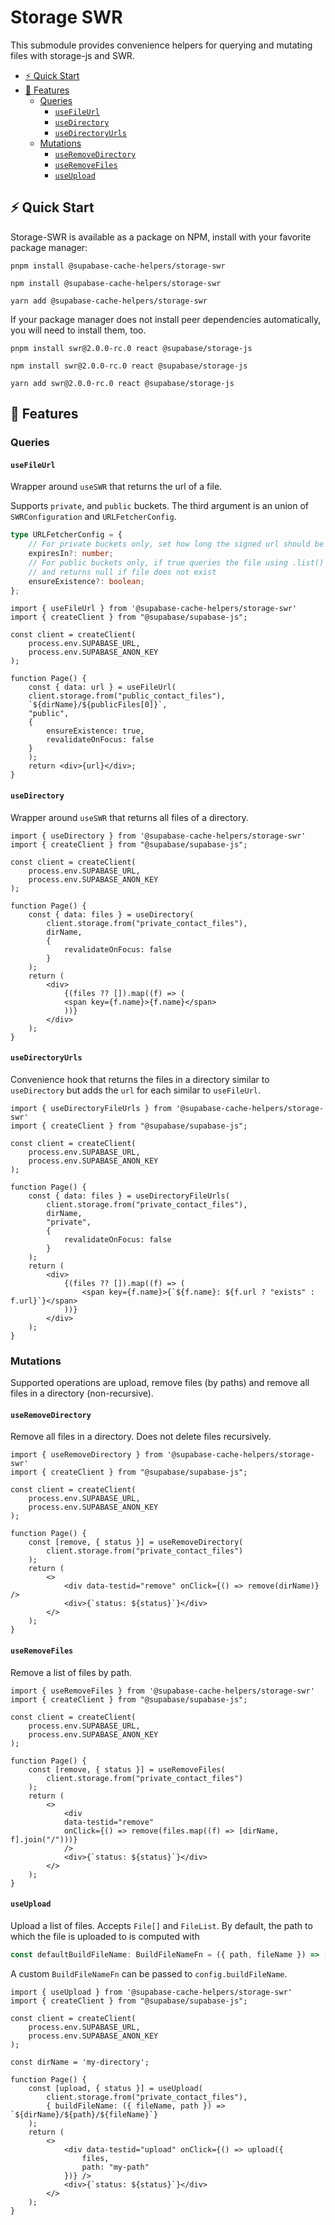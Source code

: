 # Storage SWR

This submodule provides convenience helpers for querying and mutating files with storage-js and SWR. 

- [⚡️ Quick Start](#️-quick-start)
- [📝 Features](#-features)
  - [Queries](#queries)
    - [`useFileUrl`](#usefileurl)
    - [`useDirectory`](#usedirectory)
    - [`useDirectoryUrls`](#usedirectoryurls)
  - [Mutations](#mutations)
    - [`useRemoveDirectory`](#useremovedirectory)
    - [`useRemoveFiles`](#useremovefiles)
    - [`useUpload`](#useupload)

## ⚡️ Quick Start
Storage-SWR is available as a package on NPM, install with your favorite package manager:

```shell
pnpm install @supabase-cache-helpers/storage-swr

npm install @supabase-cache-helpers/storage-swr

yarn add @supabase-cache-helpers/storage-swr
```

If your package manager does not install peer dependencies automatically, you will need to install them, too.

```shell
pnpm install swr@2.0.0-rc.0 react @supabase/storage-js

npm install swr@2.0.0-rc.0 react @supabase/storage-js

yarn add swr@2.0.0-rc.0 react @supabase/storage-js
```


## 📝 Features

### Queries

#### `useFileUrl`
Wrapper around `useSWR` that returns the url of a file.

Supports `private`, and `public` buckets. The third argument is an union of `SWRConfiguration` and `URLFetcherConfig`. 

```ts
type URLFetcherConfig = {
    // For private buckets only, set how long the signed url should be valid
    expiresIn?: number;
    // For public buckets only, if true queries the file using .list() 
    // and returns null if file does not exist
    ensureExistence?: boolean;
};
```

```tsx
import { useFileUrl } from '@supabase-cache-helpers/storage-swr'
import { createClient } from "@supabase/supabase-js";

const client = createClient(
    process.env.SUPABASE_URL,
    process.env.SUPABASE_ANON_KEY
);

function Page() {
    const { data: url } = useFileUrl(
    client.storage.from("public_contact_files"),
    `${dirName}/${publicFiles[0]}`,
    "public",
    {
        ensureExistence: true,
        revalidateOnFocus: false
    }
    );
    return <div>{url}</div>;
}
```

#### `useDirectory`
Wrapper around `useSWR` that returns all files of a directory.


```tsx
import { useDirectory } from '@supabase-cache-helpers/storage-swr'
import { createClient } from "@supabase/supabase-js";

const client = createClient(
    process.env.SUPABASE_URL,
    process.env.SUPABASE_ANON_KEY
);

function Page() {
    const { data: files } = useDirectory(
        client.storage.from("private_contact_files"),
        dirName,
        {
            revalidateOnFocus: false
        }
    );
    return (
        <div>
            {(files ?? []).map((f) => (
            <span key={f.name}>{f.name}</span>
            ))}
        </div>
    );
}
```

#### `useDirectoryUrls`
Convenience hook that returns the files in a directory similar to `useDirectory` but adds the `url` for each similar to `useFileUrl`.

```tsx
import { useDirectoryFileUrls } from '@supabase-cache-helpers/storage-swr'
import { createClient } from "@supabase/supabase-js";

const client = createClient(
    process.env.SUPABASE_URL,
    process.env.SUPABASE_ANON_KEY
);

function Page() {
    const { data: files } = useDirectoryFileUrls(
        client.storage.from("private_contact_files"),
        dirName,
        "private",
        {
            revalidateOnFocus: false
        }
    );
    return (
        <div>
            {(files ?? []).map((f) => (
                <span key={f.name}>{`${f.name}: ${f.url ? "exists" : f.url}`}</span>
            ))}
        </div>
    );
}
```


### Mutations
Supported operations are upload, remove files (by paths) and remove all files in a directory (non-recursive).

#### `useRemoveDirectory`
Remove all files in a directory. Does not delete files recursively.

```tsx
import { useRemoveDirectory } from '@supabase-cache-helpers/storage-swr'
import { createClient } from "@supabase/supabase-js";

const client = createClient(
    process.env.SUPABASE_URL,
    process.env.SUPABASE_ANON_KEY
);

function Page() {
    const [remove, { status }] = useRemoveDirectory(
        client.storage.from("private_contact_files")
    );
    return (
        <>
            <div data-testid="remove" onClick={() => remove(dirName)} />
            <div>{`status: ${status}`}</div>
        </>
    );
}
```
#### `useRemoveFiles`
Remove a list of files by path.

```tsx
import { useRemoveFiles } from '@supabase-cache-helpers/storage-swr'
import { createClient } from "@supabase/supabase-js";

const client = createClient(
    process.env.SUPABASE_URL,
    process.env.SUPABASE_ANON_KEY
);

function Page() {
    const [remove, { status }] = useRemoveFiles(
        client.storage.from("private_contact_files")
    );
    return (
        <>
            <div
            data-testid="remove"
            onClick={() => remove(files.map((f) => [dirName, f].join("/")))}
            />
            <div>{`status: ${status}`}</div>
        </>
    );
}
```

#### `useUpload`
Upload a list of files. Accepts `File[]` and `FileList`. By default, the path to which the file is uploaded to is computed with 
```ts
const defaultBuildFileName: BuildFileNameFn = ({ path, fileName }) => [path, fileName].filter(Boolean).join("/");
```
A custom `BuildFileNameFn` can be passed to `config.buildFileName`.

```tsx
import { useUpload } from '@supabase-cache-helpers/storage-swr'
import { createClient } from "@supabase/supabase-js";

const client = createClient(
    process.env.SUPABASE_URL,
    process.env.SUPABASE_ANON_KEY
);

const dirName = 'my-directory';

function Page() {
    const [upload, { status }] = useUpload(
        client.storage.from("private_contact_files"),
        { buildFileName: ({ fileName, path }) => `${dirName}/${path}/${fileName}`}
    );
    return (
        <>
            <div data-testid="upload" onClick={() => upload({ 
                files, 
                path: "my-path" 
            })} />
            <div>{`status: ${status}`}</div>
        </>
    );
}
```